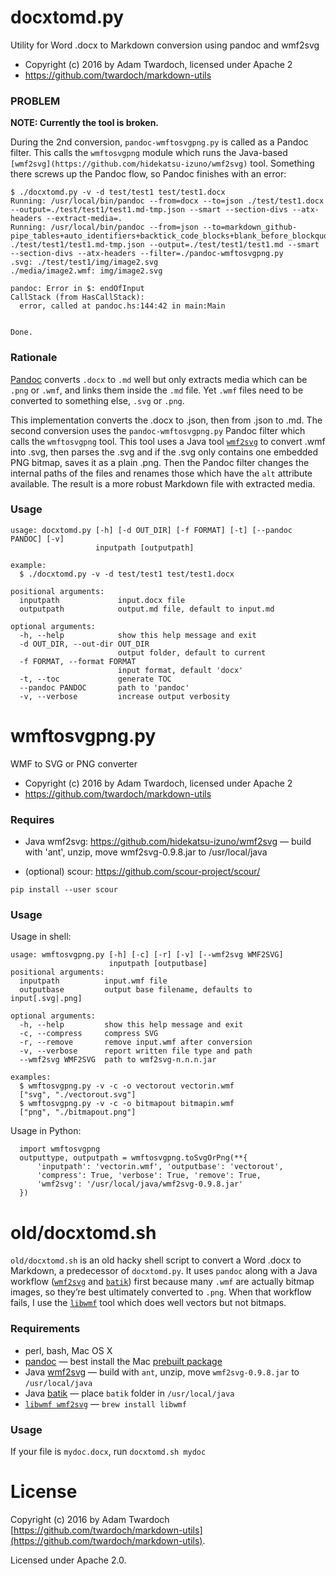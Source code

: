 # docxtomd.py

Utility for Word .docx to Markdown conversion using pandoc and wmf2svg

* Copyright (c) 2016 by Adam Twardoch, licensed under Apache 2
* https://github.com/twardoch/markdown-utils

### PROBLEM

**NOTE: Currently the tool is broken.**

During the 2nd conversion, `pandoc-wmftosvgpng.py` is called as a Pandoc filter. This calls the `wmftosvgpng` module which runs the Java-based `[wmf2svg](https://github.com/hidekatsu-izuno/wmf2svg)` tool. Something there screws up the Pandoc flow, so Pandoc finishes with an error:

```
$ ./docxtomd.py -v -d test/test1 test/test1.docx
Running: /usr/local/bin/pandoc --from=docx --to=json ./test/test1.docx --output=./test/test1/test1.md-tmp.json --smart --section-divs --atx-headers --extract-media=.
Running: /usr/local/bin/pandoc --from=json --to=markdown_github-pipe_tables+auto_identifiers+backtick_code_blocks+blank_before_blockquote+blank_before_header+bracketed_spans+definition_lists+escaped_line_breaks+fenced_code_attributes+footnotes+grid_tables+header_attributes+implicit_header_references+line_blocks+pandoc_title_block ./test/test1/test1.md-tmp.json --output=./test/test1/test1.md --smart --section-divs --atx-headers --filter=./pandoc-wmftosvgpng.py
.svg: ./test/test1/img/image2.svg
./media/image2.wmf: img/image2.svg

pandoc: Error in $: endOfInput
CallStack (from HasCallStack):
  error, called at pandoc.hs:144:42 in main:Main


Done.
```

### Rationale

[Pandoc](http://pandoc.org/) converts `.docx` to `.md` well but only extracts
media which can be `.png` or `.wmf`, and links them inside the `.md` file.
Yet `.wmf` files need to be converted to something else, `.svg` or `.png`.

This implementation converts the .docx to .json, then from .json to .md.
The second conversion uses the `pandoc-wmftosvgpng.py` Pandoc filter
which calls the `wmftosvgpng` tool. This tool uses a Java tool
[`wmf2svg`](https://github.com/hidekatsu-izuno/wmf2svg) to convert
.wmf into .svg, then parses the .svg and if the .svg only contains one
embedded PNG bitmap, saves it as a plain .png. Then the Pandoc filter
changes the internal paths of the files and renames those which
have the `alt` attribute available. The result is a more robust
Markdown file with extracted media.

### Usage

```
usage: docxtomd.py [-h] [-d OUT_DIR] [-f FORMAT] [-t] [--pandoc PANDOC] [-v]
                   inputpath [outputpath]

example:
  $ ./docxtomd.py -v -d test/test1 test/test1.docx

positional arguments:
  inputpath             input.docx file
  outputpath            output.md file, default to input.md

optional arguments:
  -h, --help            show this help message and exit
  -d OUT_DIR, --out-dir OUT_DIR
                        output folder, default to current
  -f FORMAT, --format FORMAT
                        input format, default 'docx'
  -t, --toc             generate TOC
  --pandoc PANDOC       path to 'pandoc'
  -v, --verbose         increase output verbosity
```


# wmftosvgpng.py

WMF to SVG or PNG converter

* Copyright (c) 2016 by Adam Twardoch, licensed under Apache 2
* https://github.com/twardoch/markdown-utils

### Requires

* Java wmf2svg: https://github.com/hidekatsu-izuno/wmf2svg — build with 'ant', unzip, move wmf2svg-0.9.8.jar to /usr/local/java

* (optional) scour: https://github.com/scour-project/scour/
```
pip install --user scour
```

### Usage

Usage in shell:
```
usage: wmftosvgpng.py [-h] [-c] [-r] [-v] [--wmf2svg WMF2SVG]
                      inputpath [outputbase]
positional arguments:
  inputpath          input.wmf file
  outputbase         output base filename, defaults to input[.svg|.png]

optional arguments:
  -h, --help         show this help message and exit
  -c, --compress     compress SVG
  -r, --remove       remove input.wmf after conversion
  -v, --verbose      report written file type and path
  --wmf2svg WMF2SVG  path to wmf2svg-n.n.n.jar

examples:
  $ wmftosvgpng.py -v -c -o vectorout vectorin.wmf
  ["svg", "./vectorout.svg"]
  $ wmftosvgpng.py -v -c -o bitmapout bitmapin.wmf
  ["png", "./bitmapout.png"]
```

Usage in Python:
```
  import wmftosvgpng
  outputtype, outputpath = wmftosvgpng.toSvgOrPng(**{
      'inputpath': 'vectorin.wmf', 'outputbase': 'vectorout',
      'compress': True, 'verbose': True, 'remove': True,
      'wmf2svg': '/usr/local/java/wmf2svg-0.9.8.jar'
  })
```

# old/docxtomd.sh
`old/docxtomd.sh` is an old hacky shell script to convert a Word .docx to Markdown, a predecessor of `docxtomd.py`. It uses `pandoc` along with a  Java workflow ([`wmf2svg`](https://github.com/hidekatsu-izuno/wmf2svg) and [`batik`](https://xmlgraphics.apache.org/batik/)) first because many `.wmf` are actually bitmap images, so they’re best ultimately converted to `.png`. When that workflow fails, I use the [`libwmf`](http://wvware.sourceforge.net/libwmf.html) tool which does well
vectors but not bitmaps.

### Requirements

* perl, bash, Mac OS X
* [pandoc](http://pandoc.org/) — best install the Mac [prebuilt package](https://github.com/jgm/pandoc/releases/)
* Java [wmf2svg](https://github.com/hidekatsu-izuno/wmf2svg) — build with `ant`, unzip, move `wmf2svg-0.9.8.jar` to `/usr/local/java`
* Java [batik](https://xmlgraphics.apache.org/batik/download.html) — place `batik` folder in `/usr/local/java`
* [`libwmf wmf2svg`](http://wvware.sourceforge.net/libwmf.html) — `brew install libwmf`

### Usage

If your file is `mydoc.docx`, run `docxtomd.sh mydoc`

# License
Copyright (c) 2016 by Adam Twardoch [https://github.com/twardoch/markdown-utils](https://github.com/twardoch/markdown-utils).

Licensed under Apache 2.0.
